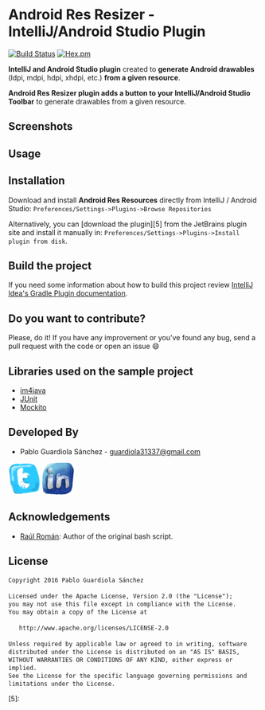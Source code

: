 Android Res Resizer - IntelliJ/Android Studio Plugin
====================================================
[![Build Status](https://travis-ci.org/Guardiola31337/AndroidResResizer.svg?branch=master)](https://travis-ci.org/Guardiola31337/AndroidResResizer)
[![Hex.pm](https://img.shields.io/hexpm/l/plug.svg)](http://www.apache.org/licenses/LICENSE-2.0)

**IntelliJ and Android Studio plugin** created to **generate Android drawables** (ldpi, mdpi, hdpi, xhdpi, etc.) **from a given resource**.

**Android Res Resizer plugin adds a button to your IntelliJ/Android Studio Toolbar** to generate drawables from a given resource.

Screenshots
-----------


Usage
-----


Installation
------------

Download and install **Android Res Resources** directly from IntelliJ / Android Studio:
`Preferences/Settings->Plugins->Browse Repositories`

Alternatively, you can [download the plugin][5] from the JetBrains plugin site and install it manually in:
`Preferences/Settings->Plugins->Install plugin from disk`.

Build the project
-----------------

If you need some information about how to build this project review [IntelliJ Idea's Gradle Plugin documentation](https://github.com/JetBrains/gradle-intellij-plugin).

Do you want to contribute?
--------------------------

Please, do it! If you have any improvement or you've found any bug, send a pull request with the code or open an issue :smile:

Libraries used on the sample project
------------------------------------

* [im4java][1]
* [JUnit][2]
* [Mockito][3]

Developed By
------------

* Pablo Guardiola Sánchez - <guardiola31337@gmail.com>

[![Twitter](https://raw.githubusercontent.com/Guardiola31337/guardiola31337.github.io/master/images/twitter-logo.png)](https://twitter.com/Guardiola31337 "Follow me on Twitter")
[![Linkedin](https://raw.githubusercontent.com/Guardiola31337/guardiola31337.github.io/master/images/linkedin-logo.png)](https://es.linkedin.com/in/pabloguardiola "Add me to Linkedin")

Acknowledgements
----------------

* [Raúl Román][4]: Author of the original bash script.

License
-------

    Copyright 2016 Pablo Guardiola Sánchez

    Licensed under the Apache License, Version 2.0 (the "License");
    you may not use this file except in compliance with the License.
    You may obtain a copy of the License at

       http://www.apache.org/licenses/LICENSE-2.0

    Unless required by applicable law or agreed to in writing, software
    distributed under the License is distributed on an "AS IS" BASIS,
    WITHOUT WARRANTIES OR CONDITIONS OF ANY KIND, either express or implied.
    See the License for the specific language governing permissions and
    limitations under the License.

[1]: http://im4java.sourceforge.net/
[2]: https://github.com/junit-team/junit
[3]: https://github.com/mockito/mockito
[4]: https://github.com/rromane
[5]: